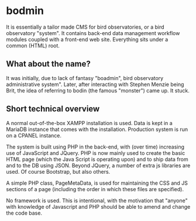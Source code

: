 # bodmin

It is essentially a tailor made CMS for bird observatories, or a bird observatory "system". It contains back-end data management workflow modules coupled with a front-end web site. Everything sits under a common (HTML) root. 

<h2>What about the name?</h2>
It was initially, due to lack of fantasy "boadmin", bird observatory administrative system". Later, after interacting with Stephen Menzie being Brit, the idea of referring to bodin (the famous "monster") came up. It stuck.

<h2>Short technical overview</h2>
<p>A normal out-of-the-box XAMPP installation is used. Data is kept in a MariaDB instance that comes with the installation. Production system is run on a CPANEL instance.</p>
<p>The system is built using PHP in the back-end, with (over time) increasing use of JavaScript and JQuery. PHP is now mainly used to create the basic HTML page (which the Java Script is operating upon) and to ship data from and to the DB using JSON. Beyond JQuery, a number of extra js libraries are used. Of course Bootstrap, but also others.</p>

<p>A simple PHP class, PageMetaData, is used for maintaining the CSS and JS sections of a page (including the order in which these files are specified).</p>

<p>No framework is used. This is intentional, with the motivation that "anyone" with knowledge of Javascript and PHP should be able to amend and change the code base.</p>
